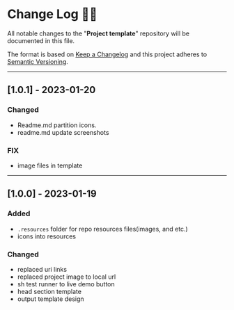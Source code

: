 <!-- markdownlint-disable MD024-->
# **Change Log** 📜📝

All notable changes to the "**Project template**" repository will be documented in this file.

The format is based on [Keep a Changelog](https://keepachangelog.com/en/1.0.0/) and this project adheres to [Semantic Versioning](https://semver.org/spec/v2.0.0.html).

---
## [**1.0.1**] - 2023-01-20

### Changed
* Readme.md partition icons.
* readme.md update screenshots

### FIX
* image files in template

---
## [**1.0.0**] - 2023-01-19

### Added

* `.resources` folder for repo resources files(images, and etc.)
* icons into resources

### Changed 

* replaced uri links
* replaced project image to local url
* sh test runner to live demo button
* head section template
* output template design